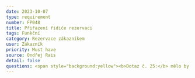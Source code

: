 ```yaml
---
date: 2023-10-07
type: requirement
number: FP048
title: Přiřazení řidiče rezervaci
tags: Funkční
category: Rezervace zákazníkem
user: Zákazník
priority: Must have
source: Ondřej Rais
detail: false
questions: <span style="background:yellow"><b>Dotaz č. 25:</b> mělo by docházet k přiřazení řidiče automaticky? Jakým způsobem?</span>
---
```


